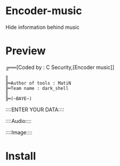 # Encoder-music
Hide information behind music
# Preview
╔══[Coded by : C Security,[Encoder music]]

    ║
    ╠═Author of tools : MatiN
    ╠═Team name : dark_shell
    ║
    ╠═(~BAYE~)

::::ENTER YOUR DATA::::

::::Audio::::

::::Image::::
# Install
